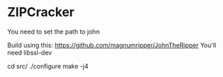 # ZIPCracker
You need to set the path to john

Build using this: https://github.com/magnumripper/JohnTheRipper
You'll need libssl-dev

cd src/
./configure
make -j4
